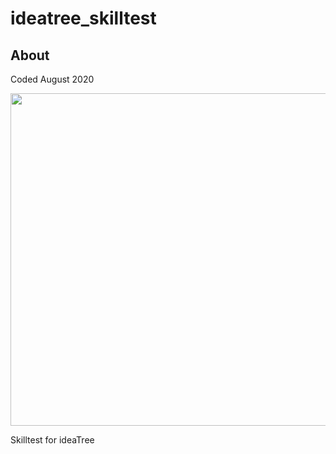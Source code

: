 # ideatree_skilltest

## About

Coded August 2020

<img src="misc/preview.gif" height="532">

Skilltest for ideaTree